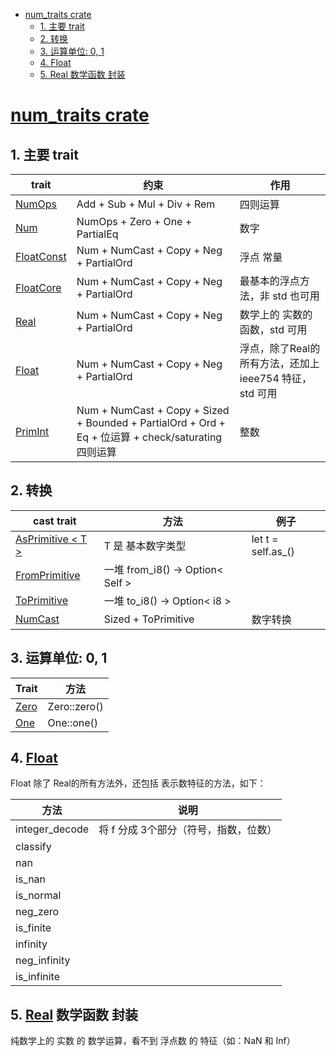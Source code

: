 - [num_traits crate](#num_traits-crate)
  - [1. 主要 trait](#1-主要-trait)
  - [2. 转换](#2-转换)
  - [3. 运算单位: 0, 1](#3-运算单位-0-1)
  - [4. Float](#4-float)
  - [5. Real 数学函数 封装](#5-real-数学函数-封装)

# [num_traits crate](https://docs.rs/num-traits/latest/num_traits/)

## 1. 主要 trait

|trait|约束|作用|
|--|--|--|
|[NumOps](https://docs.rs/num-traits/0.2.12/num_traits/trait.NumOps.html)|Add + Sub + Mul + Div + Rem|四则运算|
|[Num](https://docs.rs/num-traits/latest/num_traits/trait.Num.html)|NumOps + Zero + One + PartialEq|数字|
|[FloatConst](https://docs.rs/num-traits/latest/num_traits/float/trait.FloatConst.html)|Num + NumCast + Copy + Neg + PartialOrd|浮点 常量|
|[FloatCore](https://docs.rs/num-traits/latest/num_traits/float/trait.FloatCore.html)|Num + NumCast + Copy + Neg + PartialOrd|最基本的浮点方法，非 std 也可用|
|[Real](https://docs.rs/num-traits/latest/num_traits/real/trait.Real.html)|Num + NumCast + Copy + Neg + PartialOrd|数学上的 实数的 函数，std 可用|
|[Float](https://docs.rs/num-traits/latest/num_traits/float/trait.Float.html)|Num + NumCast + Copy + Neg + PartialOrd|浮点，除了Real的所有方法，还加上 ieee754 特征，std 可用|
|[PrimInt](https://docs.rs/num-traits/latest/num_traits/int/trait.PrimInt.html)|Num + NumCast + Copy + Sized + Bounded + PartialOrd + Ord + Eq + 位运算 + check/saturating 四则运算|整数|

## 2. 转换

|cast trait|方法|例子|
|--|--|--|
|[AsPrimitive < T >](https://docs.rs/num-traits/0.2.12/num_traits/cast/trait.AsPrimitive.html)|T 是 基本数字类型|let t = self.as_()|
|[FromPrimitive](https://docs.rs/num-traits/0.2.12/num_traits/cast/trait.FromPrimitive.html)|一堆 from_i8() -> Option< Self >|
|[ToPrimitive](https://docs.rs/num-traits/0.2.12/num_traits/cast/trait.ToPrimitive.html)|一堆 to_i8() -> Option< i8 >|
|[NumCast](https://docs.rs/num-traits/0.2.12/num_traits/cast/trait.NumCast.html)|Sized + ToPrimitive|数字转换|

## 3. 运算单位: 0, 1

|Trait|方法|
|--|--|
|[Zero](https://docs.rs/num-traits/0.2.12/num_traits/identities/trait.Zero.html)|Zero::zero()|
|[One](https://docs.rs/num-traits/0.2.12/num_traits/identities/trait.One.html)|One::one()|

## 4. [Float](https://docs.rs/num-traits/latest/num_traits/float/trait.Float.html)

Float 除了 Real的所有方法外，还包括 表示数特征的方法，如下：

|方法|说明|
|--|--|
|integer_decode|将 f 分成 3个部分（符号，指数，位数）|
|classify|
|nan|
|is_nan|
|is_normal|
|neg_zero| 
|is_finite|
|infinity| 
|neg_infinity| 
|is_infinite|

## 5. [Real](https://docs.rs/num-traits/latest/num_traits/real/trait.Real.html) 数学函数 封装

纯数学上的 实数 的 数学运算，看不到 浮点数 的 特征（如：NaN 和 Inf）